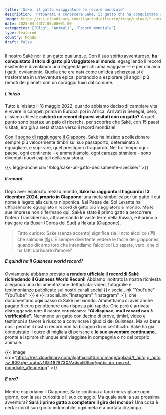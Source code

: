 ```yaml
---
title: 'Sakè, il gatto viaggiatore da record mondiale'
description: 'Preparati a conoscere Sakè, il gatto che ha conquistato il mondo, raggiungendo il record di gatto più viaggiatore al mondo! Ha esplorato 37 paesi ed è il primo felino a completare la Transiberiana, raggiungendo il Giappone via terra. Dove lo porterà il prossimo viaggio? Scoprilo in questa storia epica!'
image: https://res.cloudinary.com/ilgattodicitturin/image/upload/f_auto,q_auto,w_800,dpr_auto/v1709916475/Articoli/Blog/il-gatto-che-ha-visitato-piu-paesi-al-mondo_vzvuii.png
date: 2025-04-23T7:00:00+01:00
categories: ["Blog", "Animali", "Record mondiale"]
type: featured  
country: Mondo
draft: false
---
```


Il nostro Sakè non è un gatto qualunque. Con il suo spirito avventuroso, **ha conquistato il titolo di gatto più viaggiatore al mondo**, eguagliando il record esistente e diventando una leggenda per chi ama viaggiare — e per chi ama i gatti, ovviamente.
Quella che era nata come un’idea scherzosa si è trasformata in un’avventura epica, portandolo a esplorare gli angoli più remoti del pianeta con un coraggio fuori dal comune.

##### L'inizio
Tutto è iniziato il 18 maggio 2022, quando abbiamo deciso di cambiare vita e vivere in camper: prima in Europa, poi in Africa. 
Arrivati in Senegal, però, ci siamo chiesti: **esisterà un record di paesi visitati con un gatto?**
A quel punto sono bastate un paio di ricerche, per scoprire che Sakè, con 15 paesi visitati, era già a metà strada verso il record mondiale! 

[Con il sogno di raggiungere il Giappone](/blog/dall-italia-al-giappone-in-van), Sakè ha iniziato a collezionare sempre più velocemente timbri sul suo passaporto, determinato a eguagliare, e superare, quel prestigioso traguardo. 
Nel frattempo ogni paese, ogni continente - e ammettiamolo, ogni carezza straniera - sono diventati nuovi capitoli della sua storia.

{{< leggi-anche url="/blog/sake-un-gatto-decisamente-speciale/" >}}

##### Il record
Dopo aver esplorato mezzo mondo, **Sakè ha raggiunto il traguardo il 3 dicembre 2024, proprio in Giappone:** una meta simbolica per un gatto il cui nome è legato alla cultura nipponica. 
Nel Paese del Sol Levante ha ufficialmente eguagliato il record di gatto più viaggiatore al mondo. Ma le sue imprese non si fermano qui: Sakè è stato il primo gatto a percorrere l’intera Transiberiana, attraversando le vaste terre della Russia, e il primo a navigare da Busan (Corea del Sud) a Hakata (Giappone).

> Fatto curioso: Sake (senza accento) significa sia il noto alcolico (酒) che salmone (鮭). È sempre divertente vedere le facce dei giapponesi quando diciamo loro che intendiamo l’alcolico! Lo sapete, vero, che ci ha fatti ubriacare d’amore? 

##### E quindi ha il Guinness world record?
Ovviamente abbiamo provato **a rendere ufficiale il record di Sakè richiedendo il Guinness World Record!** Abbiamo inoltrato la nostra richiesta allegando una documentazione dettagliata: video, fotografie e testimonianze pubblicate sui nostri canali social {{< socialLink "YouTube" "YouTube" >}} e {{< socialLink "Instagram" "Instagram" >}}, che documentano ogni passo di Sakè nel mondo.
Ammettiamo di aver anche pagato 5 euro per ottenere una risposta più rapida. 
Che però è arrivata distruggendo tutto il nostro entusiasmo: **"Ci dispiace, ma il record non è verificabile".**
Nemmeno un gatto con decine di prove, timbri, video e testimoni a favore è riuscito a convincere i giudici del Guinness.
Ma va bene così: perché il nostro record non ha bisogno di un certificato.
Sakè ha già conquistato il cuore di migliaia di persone e **le sue avventure continuano**, pronte a ispirare chiunque ami viaggiare in compagnia o no del proprio animale. 

{{< image src="https://res.cloudinary.com/ilgattodicitturin/image/upload/f_auto,q_auto,w_800,dpr_auto/v1684676730/Articoli/Blog/gatto-da-record-mondiale_a1euce.jpg" >}}

##### E ora?
Mentre esploriamo il Giappone, Sakè continua a farci meravigliare ogni giorno, con la sua curiosità e il suo coraggio. Ma quale sarà la sua prossima avventura? **Sarà il primo gatto a completare il giro del mondo?** 
Una cosa è certa: con il suo spirito indomabile, ogni meta è a portata di zampa. 